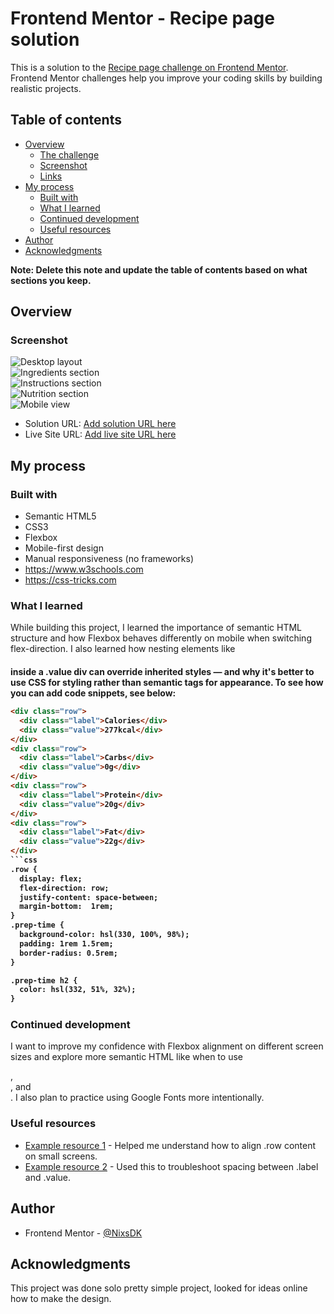 # Frontend Mentor - Recipe page solution

This is a solution to the [Recipe page challenge on Frontend Mentor](https://www.frontendmentor.io/challenges/recipe-page-KiTsR8QQKm). Frontend Mentor challenges help you improve your coding skills by building realistic projects. 

## Table of contents

- [Overview](#overview)
  - [The challenge](#the-challenge)
  - [Screenshot](#screenshot)
  - [Links](#links)
- [My process](#my-process)
  - [Built with](#built-with)
  - [What I learned](#what-i-learned)
  - [Continued development](#continued-development)
  - [Useful resources](#useful-resources)
- [Author](#author)
- [Acknowledgments](#acknowledgments)

**Note: Delete this note and update the table of contents based on what sections you keep.**

## Overview

### Screenshot

![Desktop layout](assets/images/Screenshot%202025-07-11%20162710.png)  
![Ingredients section](assets/images/Screenshot%202025-07-11%20162852.png)  
![Instructions section](assets/images/Screenshot%202025-07-11%20162943.png)  
![Nutrition section](assets/images/Screenshot%202025-07-11%20162959.png)  
![Mobile view](assets/images/Screenshot%202025-07-11%20163016.png)

- Solution URL: [Add solution URL here]([https://your-solution-url.com](https://github.com/NixsDK/Recipe-page))
- Live Site URL: [Add live site URL here]([https://your-live-site-url.com](https://nixsdk.github.io/Recipe-page/))
## My process

### Built with

- Semantic HTML5
- CSS3
- Flexbox
- Mobile-first design
- Manual responsiveness (no frameworks)
- https://www.w3schools.com
- https://css-tricks.com


### What I learned

While building this project, I learned the importance of semantic HTML structure and how Flexbox behaves differently on 
mobile when switching flex-direction. I also learned how nesting elements like <h4> inside a .value div can override 
inherited styles — and why it's better to use CSS for styling rather than semantic tags for appearance.
To see how you can add code snippets, see below:

```html
<div class="row">
  <div class="label">Calories</div>
  <div class="value">277kcal</div>
</div>
<div class="row">
  <div class="label">Carbs</div>
  <div class="value">0g</div>
</div>
<div class="row">
  <div class="label">Protein</div>
  <div class="value">20g</div>
</div>
<div class="row">
  <div class="label">Fat</div>
  <div class="value">22g</div>
</div>
```css
.row {
  display: flex;
  flex-direction: row;
  justify-content: space-between;
  margin-bottom:  1rem;
}
.prep-time {
  background-color: hsl(330, 100%, 98%);
  padding: 1rem 1.5rem;
  border-radius: 0.5rem;
}

.prep-time h2 {
  color: hsl(332, 51%, 32%);
}
```

### Continued development

I want to improve my confidence with Flexbox alignment on different screen sizes and explore more semantic HTML like
when to use <section>, <main>, and <article>. I also plan to practice using Google Fonts more intentionally.

### Useful resources

- [Example resource 1](https://developer.mozilla.org/en-US/docs/Web/CSS/flex) - Helped me understand how to align .row content on small screens.
- [Example resource 2](https://css-tricks.com/snippets/css/a-guide-to-flexbox/) - Used this to troubleshoot spacing between .label and .value.


## Author

- Frontend Mentor - [@NixsDK](https://www.frontendmentor.io/profile/NixsDK)



## Acknowledgments

This project was done solo pretty simple project, looked for ideas online how to make the design.


